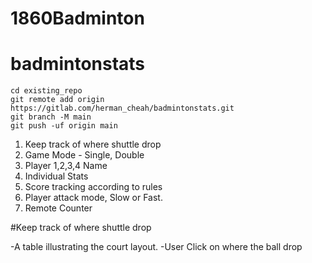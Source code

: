 ﻿# 1860Badminton
# badmintonstats


 
```
cd existing_repo
git remote add origin https://gitlab.com/herman_cheah/badmintonstats.git
git branch -M main
git push -uf origin main
```
 

1. Keep track of where shuttle drop
2. Game Mode - Single, Double
3. Player 1,2,3,4 Name
4. Individual Stats
5. Score tracking according to rules
6. Player attack mode, Slow or Fast.
7. Remote Counter 

#Keep track of where shuttle drop

-A table illustrating the court layout.
-User Click on where the ball drop

